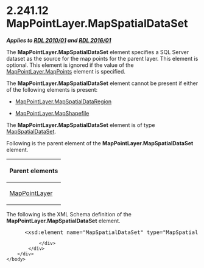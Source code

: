<html dir="LTR" xmlns:mshelp="http://msdn.microsoft.com/mshelp" xmlns:ddue="http://ddue.schemas.microsoft.com/authoring/2003/5" xmlns:xlink="http://www.w3.org/1999/xlink" xmlns:tool="http://www.microsoft.com/tooltip">
    <head>
        <meta http-equiv="Content-Type" content="text/html; CHARSET=utf-8"></meta>
        <meta name="save" content="history"></meta>
        <title>2.241.12 MapPointLayer.MapSpatialDataSet</title>
        <xml>
            <mshelp:toctitle title="2.241.12 MapPointLayer.MapSpatialDataSet"></mshelp:toctitle>
            <mshelp:rltitle title="[MS-RDL]: MapPointLayer.MapSpatialDataSet"></mshelp:rltitle>
            <mshelp:keyword index="A" term="50f66e00-ecd7-48a7-9d10-ca15c307dba9"></mshelp:keyword>
            <mshelp:attr name="DCSext.ContentType" value="open specification"></mshelp:attr>
            <mshelp:attr name="AssetID" value="50f66e00-ecd7-48a7-9d10-ca15c307dba9"></mshelp:attr>
            <mshelp:attr name="TopicType" value="kbRef"></mshelp:attr>
            <mshelp:attr name="DCSext.Title" value="[MS-RDL]: MapPointLayer.MapSpatialDataSet" />
        </xml>
    </head>
    <body>
        <div id="header">
            <h1 class="heading">2.241.12 MapPointLayer.MapSpatialDataSet</h1>
        </div>
        <div id="mainSection">
            <div id="mainBody">
                <div id="allHistory" class="saveHistory"></div>
                <div id="sectionSection0" class="section" name="collapseableSection">
                    

<p><b><i>Applies to </i></b><a href="3428e690-a348-4ec7-8a6a-8efb42d2cdee.htm"><b><i>RDL 2010/01</i></b></a><b><i>
and </i></b><a href="52ce3983-2bfc-4e72-9359-42aaf5fe4509.htm"><b><i>RDL 2016/01</i></b></a></p>

<p>The <b>MapPointLayer.MapSpatialDataSet</b> element specifies
a SQL Server dataset as the source for the map points for the parent
layer. This element is optional. This element is ignored if the value of the <a href="c2ab976f-45a9-4d60-a228-e45942cf4246.htm">MapPointLayer.MapPoints</a>
element is specified. </p>

<p>The <b>MapPointLayer.MapSpatialDataSet</b> element cannot be
present if either of the following elements is present: </p>

<ul><li><p><span><span> 
</span></span><a href="e5028a82-02d1-4155-a9ab-78b7550dda05.htm">MapPointLayer.MapSpatialDataRegion</a></p>

</li><li><p><span><span> 
</span></span><a href="4dbae6d1-7fad-47fb-829b-cccbca07c8f3.htm">MapPointLayer.MapShapefile</a></p>

</li></ul><p>The <b>MapPointLayer.MapSpatialDataSet</b> element is of
type <a href="93e9fe27-62df-49a6-922e-37d605819dcf.htm">MapSpatialDataSet</a>.</p>

<p>Following is the parent element of the <b>MapPointLayer.MapSpatialDataSet</b>
element.</p>

<table>
 <thead>
  <tr>
   <th>
   <p>Parent elements</p>
   </th>
  </tr>
 </thead>
 <tr>
  <td>
  <p><a href="aa1875f4-9842-4672-86d6-306ba5a075aa.htm">MapPointLayer</a></p>
  </td>
 </tr>
</table>

<p>The following is the XML Schema definition of the <b>MapPointLayer.MapSpatialDataSet</b>
element.           </p>

<dl>
<dd>
<div><pre> &lt;xsd:element name=&quot;MapSpatialDataSet&quot; type=&quot;MapSpatialDataSetType&quot; minOccurs=&quot;0&quot; /&gt;
</pre></div>
</dd></dl>


                </div>
            </div>
        </div>
    </body>
</html>